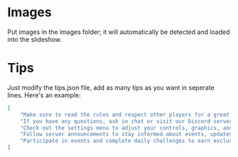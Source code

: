 # Images
Put images in the images folder; it will automatically be detected and loaded into the slideshow.

# Tips
Just modify the tips.json file, add as many tips as you want in seperate lines. Here's an example: 

```json
[
    "Make sure to read the rules and respect other players for a great experience.",
    "If you have any questions, ask in chat or visit our Discord server for assistance.",
    "Check out the settings menu to adjust your controls, graphics, and keybinds for optimal gameplay.",
    "Follow server announcements to stay informed about events, updates, and new features!",
    "Participate in events and complete daily challenges to earn exclusive in-game rewards."
]
```
